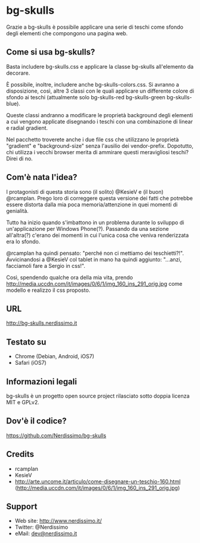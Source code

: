 bg-skulls
=========

Grazie a bg-skulls è possibile applicare una serie di teschi come sfondo degli elementi che compongono una pagina web.

Come si usa bg-skulls?
----------------------

Basta includere bg-skulls.css e applicare la classe bg-skulls all'elemento da decorare.

È possibile, inoltre, includere anche bg-skulls-colors.css. Si avranno a disposizione, così, altre 3 classi con le quali applicare un differente colore di sfondo ai teschi (attualmente solo bg-skulls-red bg-skulls-green bg-skulls-blue).

Queste classi andranno a modificare le proprietà background degli elementi a cui vengono applicate disegnando i teschi con una combinazione di linear e radial gradient.

Nel pacchetto troverete anche i due file css che utilizzano le proprietà "gradient" e "background-size" senza l'ausilio dei vendor-prefix. Dopotutto, chi utilizza i vecchi browser merita di ammirare questi meravigliosi teschi? Direi di no.

Com'è nata l'idea?
------------------------------

I protagonisti di questa storia sono (il solito) @KesieV e (il buon) @rcamplan. Prego loro di correggere questa versione dei fatti che potrebbe essere distorta dalla mia poca memoria/attenzione in quei momenti di genialità.

Tutto ha inizio quando s'imbattono in un problema durante lo sviluppo di un'applicazione per Windows Phone(?). Passando da una sezione all'altra(?) c'erano dei momenti in cui l'unica cosa che veniva renderizzata era lo sfondo.

@rcamplan ha quindi pensato: "perché non ci mettiamo dei teschietti?!". Avvicinandosi a @KesieV col tablet in mano ha quindi aggiunto: "...anzi, facciamoli fare a Sergio in css!".

Così, spendendo qualche ora della mia vita, prendo http://media.uccdn.com/it/images/0/6/1/img_160_ins_291_orig.jpg come modello e realizzo il css proposto.

URL
---

http://bg-skulls.nerdissimo.it

Testato su
----------

* Chrome (Debian, Android, iOS7)
* Safari (iOS7)


Informazioni legali
------------------

bg-skulls è un progetto open source project rilasciato sotto doppia licenza MIT e GPLv2.

Dov'è il codice?
----------------

https://github.com/Nerdissimo/bg-skulls

Credits
-------

* rcamplan
* KesieV
* http://arte.uncome.it/articulo/come-disegnare-un-teschio-160.html (http://media.uccdn.com/it/images/0/6/1/img_160_ins_291_orig.jpg)

Support
-------

* Web site: http://www.nerdissimo.it/
* Twitter: @Nerdissimo
* eMail: dev@nerdissimo.it
